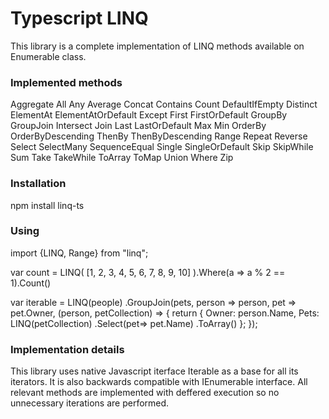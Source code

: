 ﻿# Typescript LINQ

This library is a complete implementation of LINQ methods available on Enumerable class. 

### Implemented methods
Aggregate
All
Any
Average
Concat
Contains
Count
DefaultIfEmpty
Distinct
ElementAt
ElementAtOrDefault
Except
First
FirstOrDefault
GroupBy
GroupJoin
Intersect
Join
Last
LastOrDefault
Max
Min
OrderBy
OrderByDescending
ThenBy
ThenByDescending
Range
Repeat
Reverse
Select
SelectMany
SequenceEqual
Single
SingleOrDefault
Skip
SkipWhile
Sum
Take
TakeWhile
ToArray
ToMap
Union
Where
Zip

### Installation

npm install linq-ts


### Using

import {LINQ, Range} from "linq";


var count =  LINQ( [1, 2, 3, 4, 5, 6, 7, 8, 9, 10] ).Where(a => a % 2 == 1).Count()


var iterable = LINQ(people)
            .GroupJoin(pets,
                       person => person, 
                       pet => pet.Owner,
                       (person, petCollection) => {
                           return {
                               Owner: person.Name,
                               Pets: LINQ(petCollection)
                                    .Select(pet=> pet.Name)
                                    .ToArray()
                           };
                       });
                       
                       


### Implementation details
This library uses native Javascript iterface Iterable<T> as a base for all its iterators. It is also backwards compatible with IEnumerable<T> interface. All relevant methods are implemented with deffered execution so no unnecessary iterations are performed. 
